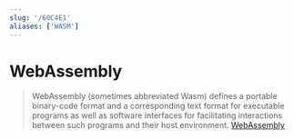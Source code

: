 ```yaml
---
slug: '/60C4E1'
aliases: ['WASM']
---
```


# WebAssembly

> WebAssembly (sometimes abbreviated Wasm) defines a portable binary-code format and a corresponding text format for executable programs as well as software interfaces for facilitating interactions between such programs and their host environment. [WebAssembly](https://en.wikipedia.org/wiki/WebAssembly)
